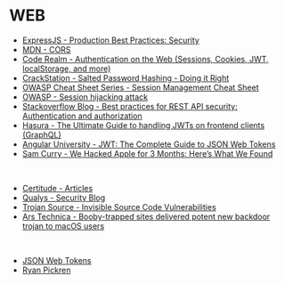 # WEB

- [ExpressJS - Production Best Practices: Security](https://expressjs.com/en/advanced/best-practice-security.html)
- [MDN - CORS](https://developer.mozilla.org/en-US/docs/Web/HTTP/CORS)
- [Code Realm - Authentication on the Web (Sessions, Cookies, JWT, localStorage, and more)](https://www.youtube.com/watch?v=2PPSXonhIck)
- [CrackStation - Salted Password Hashing - Doing it Right](https://crackstation.net/hashing-security.htm)
- [OWASP Cheat Sheet Series - Session Management Cheat Sheet](https://cheatsheetseries.owasp.org/cheatsheets/Session_Management_Cheat_Sheet.html)
- [OWASP - Session hijacking attack](https://owasp.org/www-community/attacks/Session_hijacking_attack)
- [Stackoverflow Blog - Best practices for REST API security: Authentication and authorization](https://stackoverflow.blog/2021/10/06/best-practices-for-authentication-and-authorization-for-rest-apis/)
- [Hasura - The Ultimate Guide to handling JWTs on frontend clients (GraphQL)](https://hasura.io/blog/best-practices-of-using-jwt-with-graphql/#jwt_security)
- [Angular University - JWT: The Complete Guide to JSON Web Tokens](https://blog.angular-university.io/angular-jwt/)
- [Sam Curry - We Hacked Apple for 3 Months: Here’s What We Found](https://samcurry.net/hacking-apple/)

&nbsp;

- [Certitude - Articles](https://certitude.consulting/blog/en/)
- [Qualys - Security Blog](https://blog.qualys.com/)
- [Trojan Source - Invisible Source Code Vulnerabilities](https://trojansource.codes/)
- [Ars Technica - Booby-trapped sites delivered potent new backdoor trojan to macOS users](https://arstechnica.com/information-technology/2022/01/booby-trapped-sites-delivered-potent-new-backdoor-trojan-to-macos-users/)

&nbsp;

- [JSON Web Tokens ](https://jwt.io/)
- [Ryan Pickren](https://www.ryanpickren.com/)

&nbsp;
